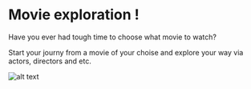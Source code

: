 Movie exploration !
==

Have you ever had tough time to choose what movie to watch?

Start your journy from a movie of your choise and explore your way via actors, directors and etc.

![alt text](http://s23.postimg.org/bj6jjk2h7/Untitled.png)